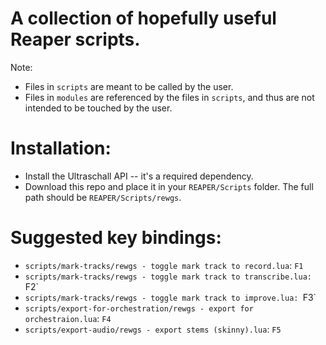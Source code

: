 # A collection of hopefully useful Reaper scripts.
Note:
- Files in `scripts` are meant to be called by the user.
- Files in `modules` are referenced by the files in `scripts`, and thus are not intended to be touched by the user.

# Installation: 
- Install the Ultraschall API -- it's a required dependency.
- Download this repo and place it in your `REAPER/Scripts` folder. The full path should be `REAPER/Scripts/rewgs`.

# Suggested key bindings:
- `scripts/mark-tracks/rewgs - toggle mark track to record.lua`: `F1`
- `scripts/mark-tracks/rewgs - toggle mark track to transcribe.lua: `F2`
- `scripts/mark-tracks/rewgs - toggle mark track to improve.lua: `F3`
- `scripts/export-for-orchestration/rewgs - export for orchestraion.lua`: `F4`
- `scripts/export-audio/rewgs - export stems (skinny).lua`: `F5`
